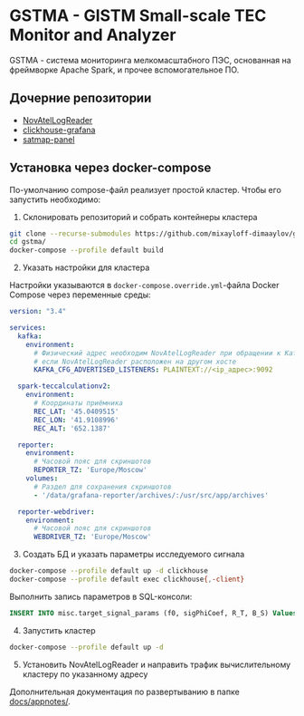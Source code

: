 # GSTMA - GISTM Small-scale TEC Monitor and Analyzer

GSTMA - система мониторинга мелкомасштабного ПЭС, основанная на фреймворке
Apache Spark, и прочее вспомогательное ПО.

## Дочерние репозитории

- [NovAtelLogReader][NovAtelLogReader]
- [clickhouse-grafana][clickhouse-grafana]
- [satmap-panel][satmap-panel]

## Установка через docker-compose

По-умолчанию compose-файл реализует простой кластер. Чтобы его запустить
необходимо:

1. Склонировать репозиторий и собрать контейнеры кластера

```sh
git clone --recurse-submodules https://github.com/mixayloff-dimaaylov/gstma.git
cd gstma/
docker-compose --profile default build
```

2. Указать настройки для кластера

Настройки указываются в `docker-compose.override.yml`-файла Docker Compose через
переменные среды:

```yaml
version: "3.4"

services:
  kafka:
    environment:
      # Физический адрес необходим NovAtelLogReader при обращении к Kafka
      # если NovAtelLogReader расположен на другом хосте
      KAFKA_CFG_ADVERTISED_LISTENERS: PLAINTEXT://<ip_адрес>:9092

  spark-teccalculationv2:
    environment:
      # Координаты приёмника
      REC_LAT: '45.0409515'
      REC_LON: '41.9108996'
      REC_ALT: '652.1387'

  reporter:
    environment:
      # Часовой пояс для скриншотов
      REPORTER_TZ: 'Europe/Moscow'
    volumes:
      # Раздел для сохранения скриншотов
      - '/data/grafana-reporter/archives/:/usr/src/app/archives'

  reporter-webdriver:
    environment:
      # Часовой пояс для скриншотов
      WEBDRIVER_TZ: 'Europe/Moscow'
```

3. Создать БД и указать параметры исследуемого сигнала

```sh
docker-compose --profile default up -d clickhouse
docker-compose --profile default exec clickhouse{,-client}
```

Выполнить запись параметров в SQL-консоли:

```sql
INSERT INTO misc.target_signal_params (f0, sigPhiCoef, R_T, B_S) Values (1.6e9, 2, 64e3, 1)
```

4. Запустить кластер

```sh
docker-compose --profile default up -d
```

5. Установить NovAtelLogReader и направить трафик вычислительному кластеру по
   указанному адресу

Дополнительная документация по развертыванию в папке [docs/appnotes/][docs].

[clickhouse-grafana]: https://github.com/mixayloff-dimaaylov/clickhouse-grafana
[docs]: ./docs/appnotes/
[NovAtelLogReader]: https://github.com/mixayloff-dimaaylov/NovAtelLogReader
[satmap-panel]: https://github.com/mixayloff-dimaaylov/satmap-panel
